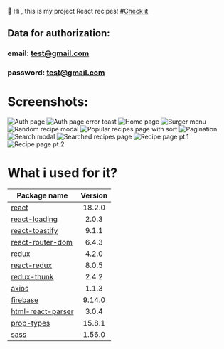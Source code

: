 👋 Hi , this is my project React recipes!
#[Check it](https://react-recipes-app-one.vercel.app/)   

## Data for authorization:
### email: test@gmail.com
### password: test@gmail.com

# Screenshots:
![](https://i.ibb.co/ZfDSWVF/authPage.png "Auth page")
![](https://i.ibb.co/ZfDSWVF/authPage.png "Auth page error toast")
![](https://i.ibb.co/L5Hmr5b/homePage.png "Home page")
![](https://i.ibb.co/SNZhwNn/burger-Menu.png "Burger menu")
![](https://i.ibb.co/N7Z8fDf/random-Recipe-button.png "Random recipe modal")
![](https://i.ibb.co/dfCs9P8/popular-Page.png "Popular recipes page with sort")
![](https://i.ibb.co/Gs4QxZ1/pagination-Popular-page.png "Pagination")
![](https://i.ibb.co/zRYjWVW/Home-Search.png "Search modal")
![](https://i.ibb.co/mFVF235/searched-Recipes-page.png "Searched recipes page")
![](https://i.ibb.co/T1jB0pB/recipe-Page1.png "Recipe page pt.1")
![](https://i.ibb.co/xYZV1js/recipe-Page2.png "Recipe page pt.2")

# What i used for it?

| Package name                                                        | Version  |
| --------------------------------------------------------------------|:--------:|
|[react](https://www.npmjs.com/package/react)                         | 18.2.0   |
|[react-loading](https://www.npmjs.com/package/react-loading)         | 2.0.3    |
|[react-toastify](https://www.npmjs.com/package/react-toastify)       | 9.1.1    |
|[react-router-dom](https://www.npmjs.com/package/react-router-dom)   | 6.4.3    |
|[redux](https://www.npmjs.com/package/redux)                         | 4.2.0    |  
|[react-redux](https://www.npmjs.com/package/react-redux)             | 8.0.5    | 
|[redux-thunk](https://www.npmjs.com/package/redux-thunk)             | 2.4.2    | 
|[axios](https://www.npmjs.com/package/axios)                         | 1.1.3    | 
|[firebase](https://www.npmjs.com/package/firebase)                   | 9.14.0   | 
|[html-react-parser](https://www.npmjs.com/package/html-react-parser) | 3.0.4    |
|[prop-types](https://www.npmjs.com/package/prop-types)               | 15.8.1   |
|[sass](https://www.npmjs.com/package/sass)                           | 1.56.0   |

